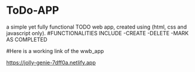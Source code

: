 # ToDo-APP
a simple yet fully functional TODO web app, created using (html, css and javascript only).
#FUNCTIONALITIES INCLUDE
  -CREATE
  -DELETE
  -MARK AS COMPLETED
  
#Here is a working link of the wwb_app

https://jolly-genie-7dff0a.netlify.app
